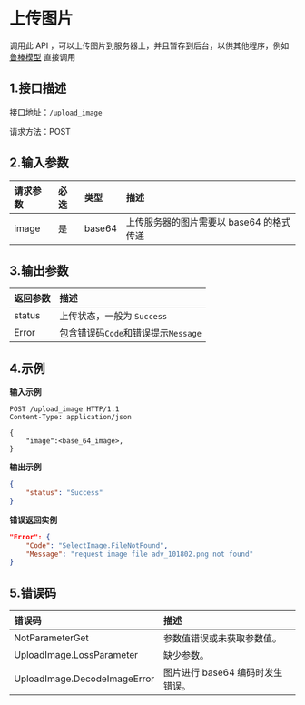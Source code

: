 # 上传图片
调用此 API ，可以上传图片到服务器上，并且暂存到后台，以供其他程序，例如 [鲁棒模型](api/robust_model.md) 直接调用

## 1.接口描述

接口地址：`/upload_image`

请求方法：POST

## 2.输入参数

| 请求参数 | 必选 | 类型   | 描述                                     |
| :------- | :--- | :----- | :--------------------------------------- |
| image    | 是   | base64 | 上传服务器的图片需要以 base64 的格式传递 |

## 3.输出参数

| 返回参数  | 描述                                |
| :-------- | :---------------------------------- |
| status | 上传状态，一般为 `Success`          |
| Error     | 包含错误码`Code`和错误提示`Message` |

## 4.示例

**输入示例**
```curl
POST /upload_image HTTP/1.1
Content-Type: application/json

{
    "image":<base_64_image>,
}
```

**输出示例**
```json
{
    "status": "Success"
}
```

**错误返回实例**
```json
"Error": {
    "Code": "SelectImage.FileNotFound",
    "Message": "request image file adv_101802.png not found"
}
```

## 5.错误码
| 错误码                       | 描述                             |
| :--------------------------- | :------------------------------- |
| NotParameterGet              | 参数值错误或未获取参数值。       |
| UploadImage.LossParameter    | 缺少参数。                       |
| UploadImage.DecodeImageError | 图片进行 base64 编码时发生错误。 |
